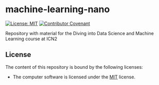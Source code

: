 # machine-learning-nano
[![License: MIT](https://img.shields.io/badge/License-MIT-yellow.svg)](https://opensource.org/licenses/MIT)
[![Contributor Covenant](https://img.shields.io/badge/Contributor%20Covenant-2.1-4baaaa.svg)](code_of_conduct.md) 

Repository with material for the Diving into Data Science and Machine Learning course at ICN2

## License

The content of this repository is bound by the following licenses:

* The computer software is licensed under the [MIT](LICENSE.md) license.
